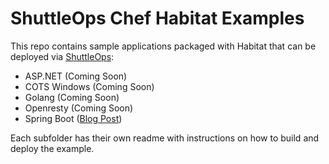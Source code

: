 # ShuttleOps Chef Habitat Examples

This repo contains sample applications packaged with Habitat that can be deployed via [ShuttleOps](https://www.shuttleops.io/):

- ASP.NET (Coming Soon)
- COTS Windows (Coming Soon)
- Golang (Coming Soon)
- Openresty (Coming Soon)
- Spring Boot ([Blog Post](https://www.shuttleops.io/managing-spring-boot-applications-using-chef-habitat))

Each subfolder has their own readme with instructions on how to build and deploy the example.
